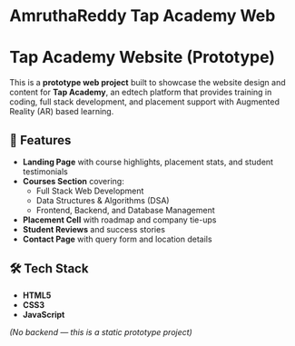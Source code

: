 # AmruthaReddy Tap Academy Web

# Tap Academy Website (Prototype)

This is a **prototype web project** built to showcase the website design and content for **Tap Academy**, an edtech platform that provides training in coding, full stack development, and placement support with Augmented Reality (AR) based learning.

## 📌 Features

- **Landing Page** with course highlights, placement stats, and student testimonials  
- **Courses Section** covering:
  - Full Stack Web Development
  - Data Structures & Algorithms (DSA)
  - Frontend, Backend, and Database Management  
- **Placement Cell** with roadmap and company tie-ups  
- **Student Reviews** and success stories  
- **Contact Page** with query form and location details  

## 🛠️ Tech Stack

- **HTML5**  
- **CSS3**  
- **JavaScript**  

*(No backend — this is a static prototype project)*

